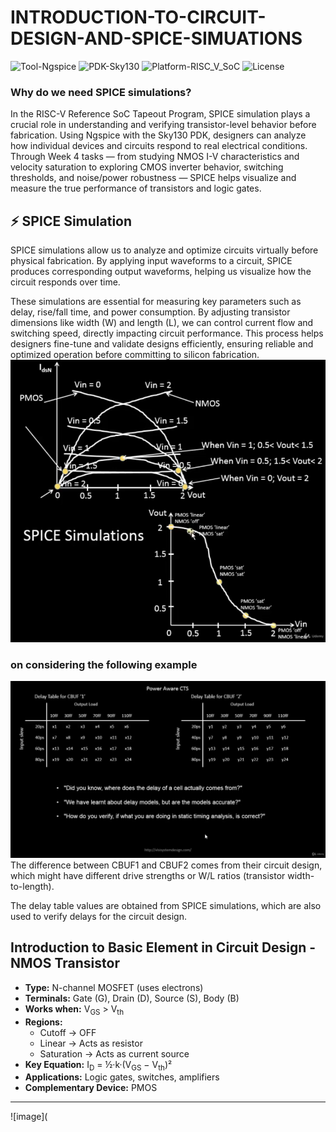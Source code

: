 # INTRODUCTION-TO-CIRCUIT-DESIGN-AND-SPICE-SIMUATIONS
![Tool-Ngspice](https://img.shields.io/badge/Tool-Ngspice-blue)
![PDK-Sky130](https://img.shields.io/badge/PDK-Sky130-orange)
![Platform-RISC_V_SoC](https://img.shields.io/badge/Platform-RISC--V_SoC-green)
![License](https://img.shields.io/badge/License-GPLv3-red)
### Why do we need SPICE simulations?
In the RISC-V Reference SoC Tapeout Program, SPICE simulation plays a crucial role in understanding and verifying transistor-level behavior before fabrication. Using Ngspice with the Sky130 PDK, designers can analyze how individual devices and circuits respond to real electrical conditions. Through Week 4 tasks — from studying NMOS I-V characteristics and velocity saturation to exploring CMOS inverter behavior, switching thresholds, and noise/power robustness — SPICE helps visualize and measure the true performance of transistors and logic gates.
## ⚡ SPICE Simulation

SPICE simulations allow us to analyze and optimize circuits virtually before physical fabrication. By applying input waveforms to a circuit, SPICE produces corresponding output waveforms, helping us visualize how the circuit responds over time.

These simulations are essential for measuring key parameters such as delay, rise/fall time, and power consumption. By adjusting transistor dimensions like width (W) and length (L), we can control current flow and switching speed, directly impacting circuit performance. This process helps designers fine-tune and validate designs efficiently, ensuring reliable and optimized operation before committing to silicon fabrication.
![image](https://github.com/manohargumma/INTRODUCTION-TO-CIRCUIT-DESIGN-AND-SPICE-SIMUATIONS/blob/7ff37809307194b728e8cbc5779436400d03279b/pics/Screenshot%20from%202025-10-15%2017-11-29.png)
### on considering the following example
![image](https://github.com/manohargumma/INTRODUCTION-TO-CIRCUIT-DESIGN-AND-SPICE-SIMUATIONS/blob/ce41d03989a1e697d47850bb6eaf5944500a70cc/pics/Screenshot%20from%202025-10-15%2017-12-30.png)
The difference between CBUF1 and CBUF2 comes from their circuit design, which might have different drive strengths or W/L ratios (transistor width-to-length).

The delay table values are obtained from SPICE simulations, which are also used to verify delays for the circuit design.
## Introduction to Basic Element in Circuit Design - NMOS Transistor


- **Type:** N-channel MOSFET (uses electrons)  
- **Terminals:** Gate (G), Drain (D), Source (S), Body (B)  
- **Works when:** V<sub>GS</sub> > V<sub>th</sub>  
- **Regions:**  
  - Cutoff → OFF  
  - Linear → Acts as resistor  
  - Saturation → Acts as current source  
- **Key Equation:** I<sub>D</sub> = ½·k·(V<sub>GS</sub> − V<sub>th</sub>)²  
- **Applications:** Logic gates, switches, amplifiers  
- **Complementary Device:** PMOS  

---
![image](

